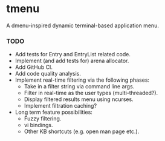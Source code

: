 # tmenu
A dmenu-inspired dynamic terminal-based application menu.


### TODO
- Add tests for Entry and EntryList related code.
- Implement (and add tests for) arena allocator.
- Add GitHub CI.
- Add code quality analysis.
- Implement real-time filtering via the following phases:
    - Take in a filter string via command line args.
    - Filter in real-time as the user types (multi-threaded?).
    - Display filtered results menu using ncurses.
    - Implement filtration caching?
- Long term feature possibilities:
    - Fuzzy filtering.
    - vi bindings.
    - Other KB shortcuts (e.g. open man page etc.).
